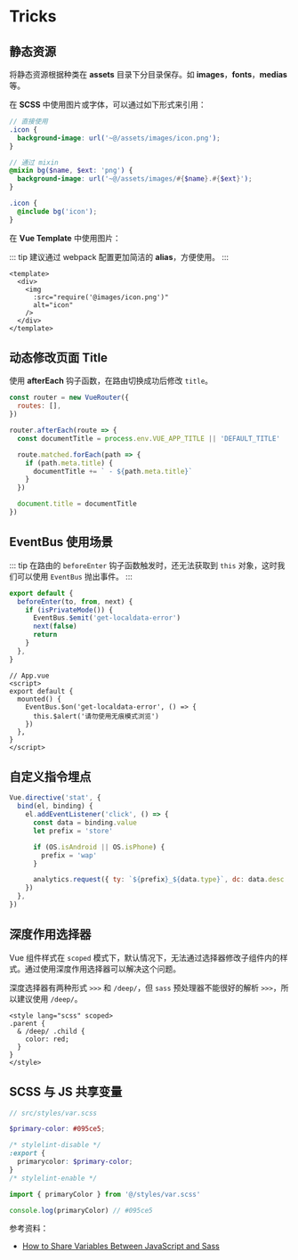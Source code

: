 # Tricks

## 静态资源

将静态资源根据种类在 **assets** 目录下分目录保存。如 **images**，**fonts**，**medias**等。

在 **SCSS** 中使用图片或字体，可以通过如下形式来引用：

```scss
// 直接使用
.icon {
  background-image: url('~@/assets/images/icon.png');
}

// 通过 mixin
@mixin bg($name, $ext: 'png') {
  background-image: url('~@/assets/images/#{$name}.#{$ext}');
}

.icon {
  @include bg('icon');
}
```

在 **Vue Template** 中使用图片：

::: tip
建议通过 webpack 配置更加简洁的 **alias**，方便使用。
:::

```vue
<template>
  <div>
    <img
      :src="require('@images/icon.png')"
      alt="icon"
    />
  </div>
</template>
```

## 动态修改页面 Title

使用 **afterEach** 钩子函数，在路由切换成功后修改 `title`。

```js
const router = new VueRouter({
  routes: [],
})

router.afterEach(route => {
  const documentTitle = process.env.VUE_APP_TITLE || 'DEFAULT_TITLE'

  route.matched.forEach(path => {
    if (path.meta.title) {
      documentTitle += ` - ${path.meta.title}`
    }
  })

  document.title = documentTitle
})
```

## EventBus 使用场景

::: tip
在路由的 `beforeEnter` 钩子函数触发时，还无法获取到 `this` 对象，这时我们可以使用 `EventBus` 抛出事件。
:::

```js
export default {
  beforeEnter(to, from, next) {
    if (isPrivateMode()) {
      EventBus.$emit('get-localdata-error')
      next(false)
      return
    }
  },
}
```

```vue
// App.vue
<script>
export default {
  mounted() {
    EventBus.$on('get-localdata-error', () => {
      this.$alert('请勿使用无痕模式浏览')
    })
  },
}
</script>
```

## 自定义指令埋点

```js
Vue.directive('stat', {
  bind(el, binding) {
    el.addEventListener('click', () => {
      const data = binding.value
      let prefix = 'store'

      if (OS.isAndroid || OS.isPhone) {
        prefix = 'wap'
      }

      analytics.request({ ty: `${prefix}_${data.type}`, dc: data.desc || '' }, 'n')
    })
  },
})
```

## 深度作用选择器

Vue 组件样式在 `scoped` 模式下，默认情况下，无法通过选择器修改子组件内的样式。通过使用深度作用选择器可以解决这个问题。

深度选择器有两种形式 `>>>` 和 `/deep/`，但 `sass` 预处理器不能很好的解析 `>>>`，所以建议使用 `/deep/`。

```vue
<style lang="scss" scoped>
.parent {
  & /deep/ .child {
    color: red;
  }
}
</style>
```

## SCSS 与 JS 共享变量

```scss
// src/styles/var.scss

$primary-color: #095ce5;

/* stylelint-disable */
:export {
  primarycolor: $primary-color;
}
/* stylelint-enable */
```

```js
import { primaryColor } from '@/styles/var.scss'

console.log(primaryColor) // #095ce5
```

参考资料：

- [How to Share Variables Between JavaScript and Sass](https://www.bluematador.com/blog/how-to-share-variables-between-js-and-sass)
